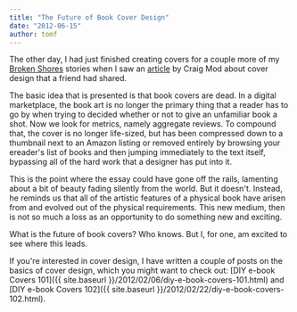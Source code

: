 ```yaml
---
title: "The Future of Book Cover Design"
date: "2012-06-15"
author: tomf
---
```


The other day, I had just finished creating covers for a couple more of my [Broken Shores](http://brokenshores.com) stories when I saw an [article](http://craigmod.com/journal/hack_the_cover/) by Craig Mod about cover design that a friend had shared.

The basic idea that is presented is that book covers are dead. In a digital marketplace, the book art is no longer the primary thing that a reader has to go by when trying to decided whether or not to give an unfamiliar book a shot. Now we look for metrics, namely aggregate reviews. To compound that, the cover is no longer life-sized, but has been compressed down to a thumbnail next to an Amazon listing or removed entirely by browsing your ereader's list of books and then jumping immediately to the text itself, bypassing all of the hard work that a designer has put into it.

This is the point where the essay could have gone off the rails, lamenting about a bit of beauty fading silently from the world. But it doesn't. Instead, he reminds us that all of the artistic features of a physical book have arisen from and evolved out of the physical requirements. This new medium, then is not so much a loss as an opportunity to do something new and exciting.

What is the future of book covers? Who knows. But I, for one, am excited to see where this leads.

If you're interested in cover design, I have written a couple of posts on the basics of cover design, which you might want to check out: [DIY e-book Covers 101]({{ site.baseurl }}/2012/02/06/diy-e-book-covers-101.html) and [DIY e-book Covers 102]({{ site.baseurl }}/2012/02/22/diy-e-book-covers-102.html).
